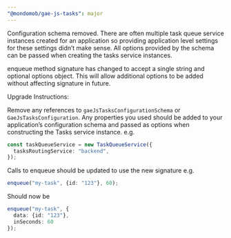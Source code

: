 ```yaml
---
"@mondomob/gae-js-tasks": major
---
```


Configuration schema removed. There are often multiple task queue service instances created for an application so providing 
application level settings for these settings didn’t make sense. All options provided by the schema can be passed when 
creating the tasks service instances.

enqueue method signature has changed to accept a single string and optional options object. This will allow additional 
options to be added without affecting signature in future.

Upgrade Instructions:

Remove any references to `gaeJsTasksConfigurationSchema` or `GaeJsTasksConfiguration`. Any properties you used should be added to your application’s configuration schema and passed as options when constructing the Tasks service instance.
e.g.
```typescript
const taskQueueService = new TaskQueueService({
  tasksRoutingService: "backend",
});
```

Calls to enqueue should be updated to use the new signature
e.g.
```typescript
enqueue("my-task", {id: "123"}, 60);
```

Should now be
```typescript
enqueue("my-task", {
  data: {id: "123"}, 
  inSeconds: 60 
});
```